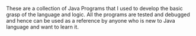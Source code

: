 These are a collection of Java Programs that I used to develop the basic grasp of the language and logic. All the programs are tested and debugged and hence can be used as a reference by anyone who is new to Java language and want to learn it. 
